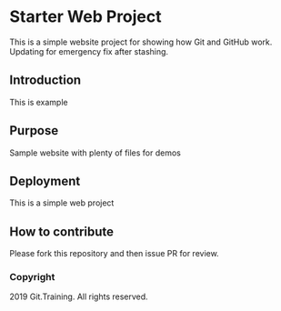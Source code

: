 # Starter Web Project

This is a simple website project for showing how Git and GitHub work. 
Updating for emergency fix after stashing.

## Introduction

This is example

## Purpose

Sample website with plenty of files for demos

## Deployment

This is a simple web project

## How to contribute

Please fork this repository and then issue PR for review.

### Copyright

2019 Git.Training. All rights reserved.

